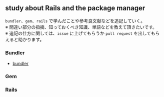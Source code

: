 ## study about Rails and the package manager

`bundler`、`gem`、`rails` で学んだことや参考良文献などを追記していく。</br>
※ 間違い部分の指摘、知っておくべき知識、単語などを教えて頂きたいです。</br>
※ 追記の仕方に関しては、`issue` に上げてもらうか `pull request` を出してもらえると助かります。</br>

### Bundler
- [bundler](./bundler/bundler.md)

### Gem

### Rails
